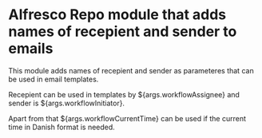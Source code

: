 Alfresco Repo module that adds names of recepient and sender to emails
============================================================================

This module adds names of recepient and sender as parameteres that can be used in email templates. 

Recepient can be used in templates by ${args.workflowAssignee} and sender is ${args.workflowInitiator}.

Apart from that ${args.workflowCurrentTime} can be used if the current time in Danish format is needed.


